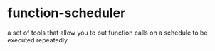 # function-scheduler
a set of tools that allow you to put function calls on a schedule to be executed repeatedly

